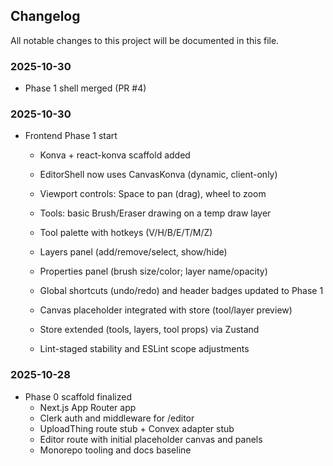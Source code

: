 ## Changelog

All notable changes to this project will be documented in this file.

### 2025-10-30
- Phase 1 shell merged (PR #4)
### 2025-10-30
- Frontend Phase 1 start
  - Konva + react-konva scaffold added
  - EditorShell now uses CanvasKonva (dynamic, client-only)
  - Viewport controls: Space to pan (drag), wheel to zoom
  - Tools: basic Brush/Eraser drawing on a temp draw layer

  - Tool palette with hotkeys (V/H/B/E/T/M/Z)
  - Layers panel (add/remove/select, show/hide)
  - Properties panel (brush size/color; layer name/opacity)
  - Global shortcuts (undo/redo) and header badges updated to Phase 1
  - Canvas placeholder integrated with store (tool/layer preview)
  - Store extended (tools, layers, tool props) via Zustand
  - Lint-staged stability and ESLint scope adjustments

### 2025-10-28
- Phase 0 scaffold finalized
  - Next.js App Router app
  - Clerk auth and middleware for /editor
  - UploadThing route stub + Convex adapter stub
  - Editor route with initial placeholder canvas and panels
  - Monorepo tooling and docs baseline

